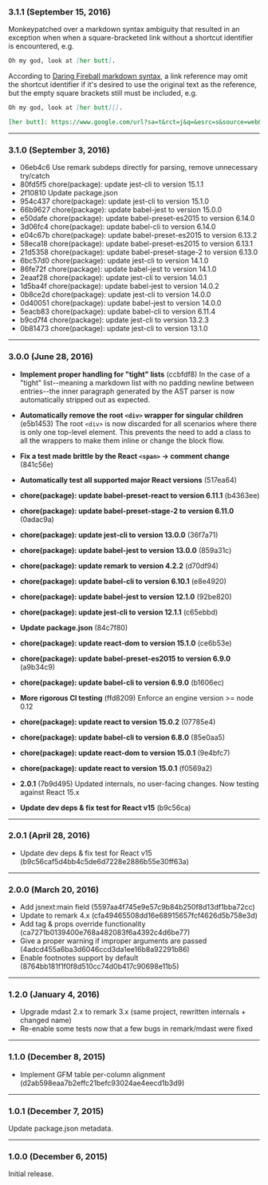 ### 3.1.1 (September 15, 2016)

Monkeypatched over a markdown syntax ambiguity that resulted in an exception when when a square-bracketed link without a shortcut identifier is encountered, e.g.

```md
Oh my god, look at [her butt].
```

According to [Daring Fireball markdown syntax](https://daringfireball.net/projects/markdown/syntax#link), a link reference may omit the shortcut identifier if it's desired to use the original text as the reference, but the empty square brackets still must be included, e.g.

```md
Oh my god, look at [her butt][].

[her butt]: https://www.google.com/url?sa=t&rct=j&q=&esrc=s&source=web&cd=1&cad=rja&uact=8&ved=0ahUKEwjxjMnL2JLPAhXKQCYKHfFVAR0QyCkIITAA&url=https%3A%2F%2Fwww.youtube.com%2Fwatch%3Fv%3DLDZX4ooRsWs&usg=AFQjCNHb65jFtOPwGi7HZITW5qJ2PBlURA
```

---

### 3.1.0 (September 3, 2016)

- 06eb4c6 Use remark subdeps directly for parsing, remove unnecessary try/catch
- 80fd5f5 chore(package): update jest-cli to version 15.1.1
- 2f10810 Update package.json
- 954c437 chore(package): update jest-cli to version 15.1.0
- 66b9627 chore(package): update babel-jest to version 15.0.0
- e50dafe chore(package): update babel-preset-es2015 to version 6.14.0
- 3d06fc4 chore(package): update babel-cli to version 6.14.0
- e04c67b chore(package): update babel-preset-es2015 to version 6.13.2
- 58eca18 chore(package): update babel-preset-es2015 to version 6.13.1
- 21d5358 chore(package): update babel-preset-stage-2 to version 6.13.0
- 6bc57d0 chore(package): update jest-cli to version 14.1.0
- 86fe72f chore(package): update babel-jest to version 14.1.0
- 2eaaf28 chore(package): update jest-cli to version 14.0.1
- 1d5ba4f chore(package): update babel-jest to version 14.0.2
- 0b8ce2d chore(package): update jest-cli to version 14.0.0
- 0d40051 chore(package): update babel-jest to version 14.0.0
- 5eacb83 chore(package): update babel-cli to version 6.11.4
- b9cd7f4 chore(package): update jest-cli to version 13.2.3
- 0b81473 chore(package): update jest-cli to version 13.1.0

---

### 3.0.0 (June 28, 2016)

- __Implement proper handling for "tight" lists__ (ccbfdf8) In the case of a "tight" list--meaning a markdown list with no padding newline between entries--the inner paragraph generated by the AST parser is now automatically stripped out as expected.

- __Automatically remove the root `<div>` wrapper for singular children__ (e5b1453) The root `<div>` is now discarded for all scenarios where there is only one top-level element. This prevents the need to add a class to all the wrappers to make them inline or change the block flow.

- __Fix a test made brittle by the React `<span>` -> comment change__ (841c56e)
- __Automatically test all supported major React versions__ (517ea64)
- __chore(package): update babel-preset-react to version 6.11.1__ (b4363ee)
- __chore(package): update babel-preset-stage-2 to version 6.11.0__ (0adac9a)
- __chore(package): update jest-cli to version 13.0.0__ (36f7a71)
- __chore(package): update babel-jest to version 13.0.0__ (859a31c)
- __chore(package): update remark to version 4.2.2__ (d70df94)
- __chore(package): update babel-cli to version 6.10.1__ (e8e4920)
- __chore(package): update babel-jest to version 12.1.0__ (92be820)
- __chore(package): update jest-cli to version 12.1.1__ (c65ebbd)
- __Update package.json__ (84c7f80)
- __chore(package): update react-dom to version 15.1.0__ (ce6b53e)
- __chore(package): update babel-preset-es2015 to version 6.9.0__ (a9b34c9)
- __chore(package): update babel-cli to version 6.9.0__ (b1606ec)
- __More rigorous CI testing__ (ffd8209) Enforce an engine version >= node 0.12
- __chore(package): update react to version 15.0.2__ (07785e4)
- __chore(package): update babel-cli to version 6.8.0__ (85e0aa5)
- __chore(package): update react-dom to version 15.0.1__ (9e4bfc7)
- __chore(package): update react to version 15.0.1__ (f0569a2)
- __2.0.1__ (7b9d495) Updated internals, no user-facing changes. Now testing against React 15.x
- __Update dev deps & fix test for React v15__ (b9c56ca)

---

### 2.0.1 (April 28, 2016)

- Update dev deps & fix test for React v15 (b9c56caf5d4bb4c5de6d7228e2886b55e30ff63a)

---

### 2.0.0 (March 20, 2016)

- Add jsnext:main field (5597aa4f745e9e57c9b84b250f8d13df1bba72cc)
- Update to remark 4.x (cfa49465508dd16e68915657fcf4626d5b758e3d)
- Add tag & props override functionality (ca7271b0139400e768a482083f6a4392c4d6be77)
- Give a proper warning if improper arguments are passed (4adcd455a6ba3d6046ccd3da1ee16b8a92291b86)
- Enable footnotes support by default (8764bb181f1f0f8d510cc74d0b417c90698e11b5)

---

### 1.2.0 (January 4, 2016)

- Upgrade mdast 2.x to remark 3.x (same project, rewritten internals + changed name)
- Re-enable some tests now that a few bugs in remark/mdast were fixed

---

### 1.1.0 (December 8, 2015)

- Implement GFM table per-column alignment (d2ab598eaa7b2effc21befc93024ae4eecd1b3d9)

---

### 1.0.1 (December 7, 2015)

Update package.json metadata.

---

### 1.0.0 (December 6, 2015)

Initial release.
